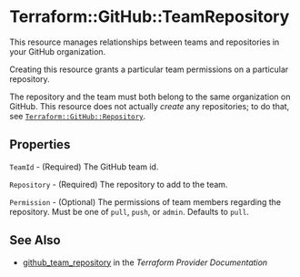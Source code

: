 # Terraform::GitHub::TeamRepository

This resource manages relationships between teams and repositories
in your GitHub organization.

Creating this resource grants a particular team permissions on a
particular repository.

The repository and the team must both belong to the same organization
on GitHub. This resource does not actually *create* any repositories;
to do that, see [`Terraform::GitHub::Repository`](repository.html).

## Properties

`TeamId` - (Required) The GitHub team id.

`Repository` - (Required) The repository to add to the team.

`Permission` - (Optional) The permissions of team members regarding the repository.
Must be one of `pull`, `push`, or `admin`. Defaults to `pull`.


## See Also

* [github_team_repository](https://www.terraform.io/docs/providers/github/r/team_repository.html) in the _Terraform Provider Documentation_